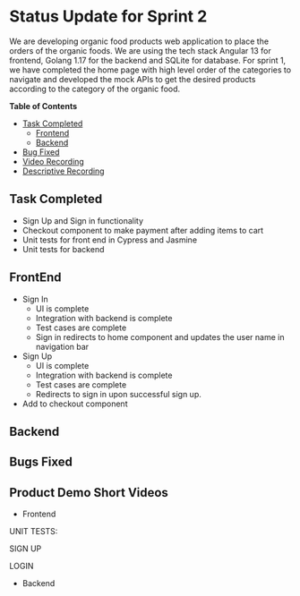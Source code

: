 # Status Update for Sprint 2
We are developing organic food products web application to place the orders of the organic foods. We are using the tech stack Angular 13 for frontend, Golang 1.17 for the backend and SQLite for database. For sprint 1, we have completed the home page with
high level order of the categories to navigate and developed the mock APIs to get the desired products according to the category of the organic food.  

**Table of Contents**
* [Task Completed](#task-completed)  
    - [Frontend](#frontend)  
    - [Backend](#backend)
* [Bug Fixed](#bugs-fixed)
* [Video Recording](#product-demo-short-videos)
* [Descriptive Recording](#product-demo-videos-with-audio)

## Task Completed
- Sign Up and Sign in functionality
- Checkout component to make payment after adding items to cart
- Unit tests for front end in Cypress and Jasmine
- Unit tests for backend


## FrontEnd

- Sign In
    - UI is complete
    - Integration with backend is complete
    - Test cases are complete
    - Sign in redirects to home component and updates the user name in navigation bar
- Sign Up
    - UI is complete
    - Integration with backend is complete
    - Test cases are complete
    - Redirects to sign in upon successful sign up.
- Add to checkout component


## Backend



## Bugs Fixed





## Product Demo Short Videos

- Frontend

UNIT TESTS:

SIGN UP

LOGIN






- Backend




